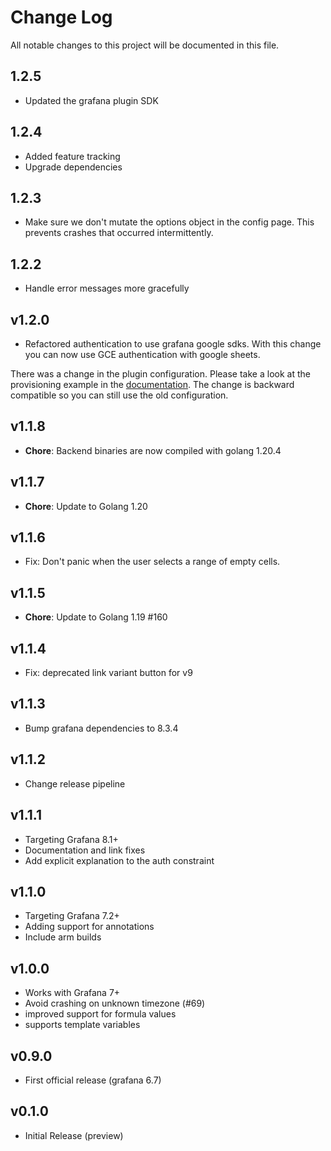 # Change Log

All notable changes to this project will be documented in this file.

## 1.2.5

- Updated the grafana plugin SDK

## 1.2.4

- Added feature tracking
- Upgrade dependencies

## 1.2.3

- Make sure we don't mutate the options object in the config page. This prevents crashes that occurred intermittently.

## 1.2.2

- Handle error messages more gracefully

## v1.2.0

- Refactored authentication to use grafana google sdks. With this change you can now use GCE authentication with google sheets.

There was a change in the plugin configuration. Please take a look at the provisioning example in the [documentation](src/docs/provisioning.md).
The change is backward compatible so you can still use the old configuration.

## v1.1.8

- **Chore**: Backend binaries are now compiled with golang 1.20.4

## v1.1.7

- **Chore**: Update to Golang 1.20

## v1.1.6

- Fix: Don't panic when the user selects a range of empty cells.

## v1.1.5

- **Chore**: Update to Golang 1.19 #160

## v1.1.4

- Fix: deprecated link variant button for v9

## v1.1.3

- Bump grafana dependencies to 8.3.4

## v1.1.2

- Change release pipeline

## v1.1.1

- Targeting Grafana 8.1+
- Documentation and link fixes
- Add explicit explanation to the auth constraint

## v1.1.0

- Targeting Grafana 7.2+
- Adding support for annotations
- Include arm builds

## v1.0.0

- Works with Grafana 7+
- Avoid crashing on unknown timezone (#69)
- improved support for formula values
- supports template variables

## v0.9.0

- First official release (grafana 6.7)

## v0.1.0

- Initial Release (preview)
